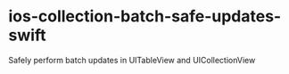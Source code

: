 # ios-collection-batch-safe-updates-swift
Safely perform batch updates in UITableView and UICollectionView 
